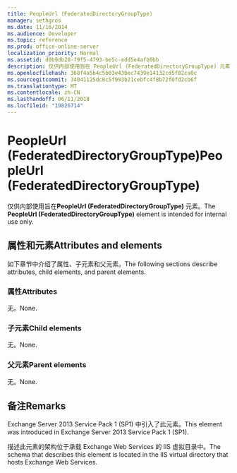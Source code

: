 ```yaml
---
title: PeopleUrl (FederatedDirectoryGroupType)
manager: sethgros
ms.date: 11/16/2014
ms.audience: Developer
ms.topic: reference
ms.prod: office-online-server
localization_priority: Normal
ms.assetid: d0b9db28-f9f5-4793-be5c-edd5e4afb0bb
description: 仅供内部使用旨在 PeopleUrl (FederatedDirectoryGroupType) 元素。
ms.openlocfilehash: 368f4a5b4c5b03e43bec7439e14132cd5f02ca0c
ms.sourcegitcommit: 34041125dc8c5f993b21cebfc4f8b72f0fd2cb6f
ms.translationtype: MT
ms.contentlocale: zh-CN
ms.lasthandoff: 06/11/2018
ms.locfileid: "19826714"
---
```

# <a name="peopleurl-federateddirectorygrouptype"></a><span data-ttu-id="c3639-103">PeopleUrl (FederatedDirectoryGroupType)</span><span class="sxs-lookup"><span data-stu-id="c3639-103">PeopleUrl (FederatedDirectoryGroupType)</span></span>

<span data-ttu-id="c3639-104">仅供内部使用旨在**PeopleUrl (FederatedDirectoryGroupType)** 元素。</span><span class="sxs-lookup"><span data-stu-id="c3639-104">The **PeopleUrl (FederatedDirectoryGroupType)** element is intended for internal use only.</span></span> 

## <a name="attributes-and-elements"></a><span data-ttu-id="c3639-105">属性和元素</span><span class="sxs-lookup"><span data-stu-id="c3639-105">Attributes and elements</span></span>

<span data-ttu-id="c3639-106">如下章节中介绍了属性、子元素和父元素。</span><span class="sxs-lookup"><span data-stu-id="c3639-106">The following sections describe attributes, child elements, and parent elements.</span></span>
  
### <a name="attributes"></a><span data-ttu-id="c3639-107">属性</span><span class="sxs-lookup"><span data-stu-id="c3639-107">Attributes</span></span>

<span data-ttu-id="c3639-108">无。</span><span class="sxs-lookup"><span data-stu-id="c3639-108">None.</span></span>
  
### <a name="child-elements"></a><span data-ttu-id="c3639-109">子元素</span><span class="sxs-lookup"><span data-stu-id="c3639-109">Child elements</span></span>

<span data-ttu-id="c3639-110">无。</span><span class="sxs-lookup"><span data-stu-id="c3639-110">None.</span></span>
  
### <a name="parent-elements"></a><span data-ttu-id="c3639-111">父元素</span><span class="sxs-lookup"><span data-stu-id="c3639-111">Parent elements</span></span>

<span data-ttu-id="c3639-112">无。</span><span class="sxs-lookup"><span data-stu-id="c3639-112">None.</span></span>
  
## <a name="remarks"></a><span data-ttu-id="c3639-113">备注</span><span class="sxs-lookup"><span data-stu-id="c3639-113">Remarks</span></span>

<span data-ttu-id="c3639-114">Exchange Server 2013 Service Pack 1 (SP1) 中引入了此元素。</span><span class="sxs-lookup"><span data-stu-id="c3639-114">This element was introduced in Exchange Server 2013 Service Pack 1 (SP1).</span></span>
  
<span data-ttu-id="c3639-115">描述此元素的架构位于承载 Exchange Web Services 的 IIS 虚拟目录中。</span><span class="sxs-lookup"><span data-stu-id="c3639-115">The schema that describes this element is located in the IIS virtual directory that hosts Exchange Web Services.</span></span>
  

